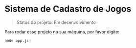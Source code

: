 # Sistema de Cadastro de Jogos

> Status do projeto: Em desenvolvimento

Para rodar esse projeto na sua máquina, por favor digite:

```
node app.js
``` 

